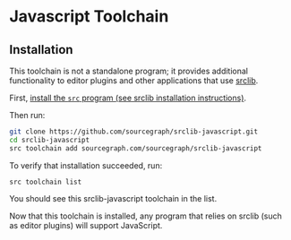 # Javascript Toolchain
## Installation

This toolchain is not a standalone program; it provides additional functionality
to editor plugins and other applications that use [srclib](https://srclib.org).

First,
[install the `src` program (see srclib installation instructions)](https://sourcegraph.com/sourcegraph/srclib).

Then run:

```bash
git clone https://github.com/sourcegraph/srclib-javascript.git
cd srclib-javascript
src toolchain add sourcegraph.com/sourcegraph/srclib-javascript
```

To verify that installation succeeded, run:

```
src toolchain list
```

You should see this srclib-javascript toolchain in the list.

Now that this toolchain is installed, any program that relies on srclib (such as
editor plugins) will support JavaScript.
